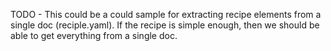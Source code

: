 TODO - This could be a could sample for extracting recipe elements from a single doc (reciple.yaml). If the recipe is simple enough, then we should be able to get everything from a single doc. 